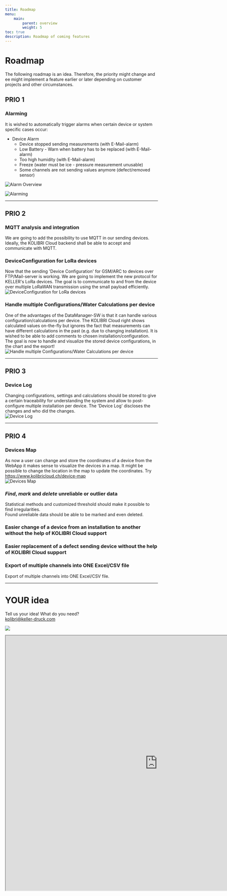 ```yaml
---
title: Roadmap
menu:
    main:
        parent: overview
        weight: 5
toc: true
description: Roadmap of coming features
---
```

# Roadmap
The following roadmap is an idea. Therefore, the priority might change and ee might implement a feature earlier or later depending on customer projects and other circumstances.  

## PRIO 1


### Alarming
It is wished to automatically trigger alarms when certain device or system specific cases occur:  
* Device Alarm  
  * Device stopped sending measurements (with E-Mail-alarm)
  * Low Battery - Warn when battery has to be replaced  (with E-Mail-alarm)
  * Too high humidity  (with E-Mail-alarm)
  * Freeze (water must be ice - pressure measurement unusable)  
  * Some channels are not sending values anymore (defect/removed sensor)

![Alarm Overview](../../img/roadmap/AlarmOverview.png)   
  
![Alarming](../../img/roadmap/SystemDeviceAlarms.png)  

----
## PRIO 2

### MQTT analysis and integration
We are going to add the possibility to use MQTT in our sending devices. Ideally, the KOLIBRI Cloud backend shall be able to accept and communicate with MQTT.

### DeviceConfiguration for LoRa devices
Now that the sending 'Device Configuration' for GSM/ARC to devices over FTP/Mail-server is working. We are going to implement the new protocol for KELLER's LoRa devices. The goal is to communicate to and from the device over multiple LoRaWAN transmission using the small payload efficiently.  
![DeviceConfiguration for LoRa devices](../../img/roadmap/DeviceConfigurationsLoRa.png)  

### Handle multiple Configurations/Water Calculations per device
One of the advantages of the DataManager-SW is that it can handle various configuration/calculations per device. The KOLIBRI Cloud right shows calculated values on-the-fly but ignores the fact that measurements can have different calculations in the past (e.g. due to changing installation). It is wished to be able to add comments to chosen installation/configuration.  
The goal is now to handle and visualize the stored device configurations, in the chart and the export!  ![Handle multiple Configurations/Water Calculations per device](../../img/roadmap/MultipleWaterLevelsOnOneChart.png)  


----
## PRIO 3

### Device Log  
Changing configurations, settings and calculations should be stored to give a certain traceability for understanding the system and allow to post-configure multiple installation per device. The 'Device Log' discloses the changes and who did the changes.  
![Device Log](../../img/roadmap/DeviceLog.png)  


----
## PRIO 4

### Devices Map
As now a user can change and store the coordinates of a device from the WebApp it makes sense to visualize the devices in a map. It might be possible to change the location in the map to update the coordinates.  Try https://www.kolibricloud.ch/device-map  
![Devices Map](../../img/roadmap/DevicesMap.png)  


### *Find*, *mark* and *delete* unreliable or outlier data
Statistical methods and customized threshold should make it possible to find irregularities.  
Found unreliable data should be able to be marked and even deleted.

### Easier change of a device from an installation to another without the help of KOLIBRI Cloud support

### Easier replacement of a defect sending device without the help of KOLIBRI Cloud support

### Export of multiple channels into ONE Excel/CSV file
Export of multiple channels into ONE Excel/CSV file.


----
# YOUR idea
Tell us your idea! What do you need?  
<kolibri@keller-druck.com>  

[![](https://docs.kolibricloud.ch/img/logo.png)](https://roadmap.kolibricloud.ch/)

<iframe src="https://roadmap.kolibricloud.ch/index.html" width="1000" height="840"></iframe>
